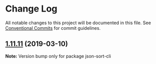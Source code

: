 # Change Log

All notable changes to this project will be documented in this file.
See [Conventional Commits](https://conventionalcommits.org) for commit guidelines.

## [1.11.11](https://gitlab.com/codsen/codsen/compare/json-sort-cli@1.11.10...json-sort-cli@1.11.11) (2019-03-10)

**Note:** Version bump only for package json-sort-cli
